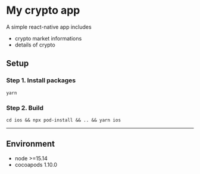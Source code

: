 # My crypto app

A simple react-native app includes

- crypto market informations
- details of crypto

## Setup

### Step 1. Install packages

```
yarn
```

### Step 2. Build

```
cd ios && npx pod-install && .. && yarn ios
```

---

## Environment

- node >=15.14
- cocoapods 1.10.0
